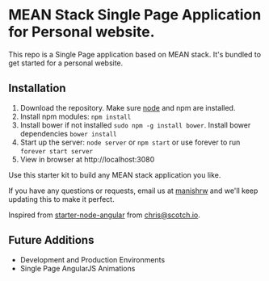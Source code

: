 # MEAN Stack Single Page Application for Personal website.

This repo is a Single Page application based on MEAN stack. It's bundled to get started for a personal website.
## Installation
1. Download the repository. Make sure [node](https://nodejs.org/en/download/) and npm are installed.
2. Install npm modules: `npm install`
3. Install bower if not installed `sudo npm -g install bower`. Install bower dependencies `bower install`
4. Start up the server: `node server` or `npm start` or use forever to run `forever start server`
5. View in browser at http://localhost:3080

Use this starter kit to build any MEAN stack application you like.

If you have any questions or requests, email us at [manishrw](mailto:manishwr@gmail.com) and we'll keep updating this to make it perfect.

Inspired from [starter-node-angular](https://github.com/scotch-io/starter-node-angular) from [chris@scotch.io](mailto:chris@scotch.io).

## Future Additions
- Development and Production Environments
- Single Page AngularJS Animations
